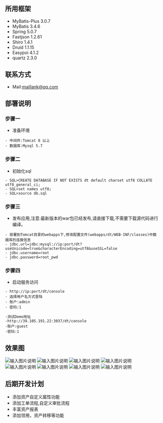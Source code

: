 
## 所用框架
- MyBatis-Plus 3.0.7
- MyBatis 3.4.6
- Spring 5.0.7
- Fastjson 1.2.61
- Shiro 1.4.1
- Druid 1.1.15
- Easypoi 4.1.2
- quartz 2.3.0

## 联系方式
- Mail:maillank@qq.com


## 部署说明
### 步骤一
- 准备环境
```
- 中间件:Tomcat 8 以上
- 数据库:Mysql 5.7
```

### 步骤二
- 初始化sql
```
- SQL>CREATE DATABASE IF NOT EXISTS dt default charset utf8 COLLATE utf8_general_ci;
- SQL>set names utf8;
- SQL>source db.sql
```

### 步骤三
- 发布应用,注意:最新版本的war包已经发布,请直接下载,不需要下载源代码进行编译。
```
- 部署到Tomcat目录的webapps下,修改配置文件(webapps/dt/WEB-INF/classes)中数据库的连接信息
- jdbc.url=jdbc:mysql://ip:port/dt?useUnicode=true&characterEncoding=utf8&useSSL=false
- jdbc.username=root
- jdbc.password=root_pwd
```

### 步骤四
- 启动服务访问
```
- http://ip:port/dt/console
- 选择用户名方式登陆
- 账户:admin 
- 密码:1

-测试Demo地址
-http://39.105.191.22:3037/dt/console
-账户:guest
-密码:1
```

## 效果图
![输入图片说明](https://images.gitee.com/uploads/images/2019/1112/130924_93070844_448530.jpeg "11.jpg")
![输入图片说明](https://images.gitee.com/uploads/images/2019/1112/124506_47c9ca08_448530.jpeg "2.jpg")
![输入图片说明](https://images.gitee.com/uploads/images/2019/1117/211517_8ba3a822_448530.jpeg "11.jpg")
![输入图片说明](https://images.gitee.com/uploads/images/2019/1121/222157_1ae13ef1_448530.jpeg "55.jpeg")
![输入图片说明](https://images.gitee.com/uploads/images/2019/1117/211528_0797dbbb_448530.jpeg "22.jpg")
![输入图片说明](https://images.gitee.com/uploads/images/2019/1117/211538_1e78d9a4_448530.jpeg "33.jpg")
![输入图片说明](https://images.gitee.com/uploads/images/2019/1112/124530_b7e7847b_448530.jpeg "4.jpg")
![输入图片说明](https://images.gitee.com/uploads/images/2019/1112/124540_62166efa_448530.jpeg "5.jpg")

## 后期开发计划
- 添加资产自定义属性功能
- 添加工单流程,自定义审批流程
- 丰富资产报表
- 添加领用，资产转移等功能
